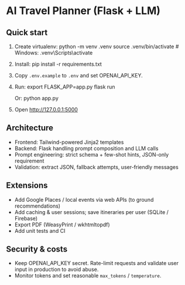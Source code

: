 # AI Travel Planner (Flask + LLM)

## Quick start
1. Create virtualenv:
   python -m venv .venv
   source .venv/bin/activate   # Windows: .venv\\Scripts\\activate

2. Install:
   pip install -r requirements.txt

3. Copy `.env.example` to `.env` and set OPENAI_API_KEY.

4. Run:
   export FLASK_APP=app.py
   flask run

   Or:
   python app.py

5. Open http://127.0.0.1:5000

## Architecture
- Frontend: Tailwind-powered Jinja2 templates
- Backend: Flask handling prompt composition and LLM calls
- Prompt engineering: strict schema + few-shot hints, JSON-only requirement
- Validation: extract JSON, fallback attempts, user-friendly messages

## Extensions
- Add Google Places / local events via web APIs (to ground recommendations)
- Add caching & user sessions; save itineraries per user (SQLite / Firebase)
- Export PDF (WeasyPrint / wkhtmltopdf)
- Add unit tests and CI

## Security & costs
- Keep OPENAI_API_KEY secret. Rate-limit requests and validate user input in production to avoid abuse.
- Monitor tokens and set reasonable `max_tokens` / `temperature`.
